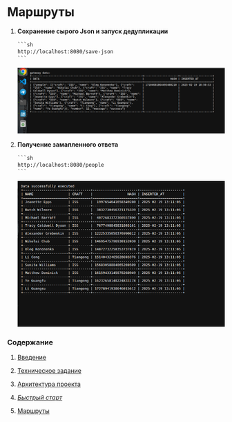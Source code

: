 Маршруты
=============
1.  **Сохранение сырого Json и запуск дедупликации**

        ```sh
        http://localhost:8080/save-json
        ```

    ![Результат запроса вставки](../images/create.png)

2.  **Получение замапленного ответа**

        ```sh
        http://localhost:8080/people
        ```

    ![Результат запроса чтения](../images/read.png)


### Содержание
1. [Введение](../README.md)

2. [Техническое задание](2_specification.md)

3. [Архитектура проекта](3_architecture.md)

4. *[Быстрый старт](4_quick_start.md)*

5. [Маршруты](5_routes.md)
